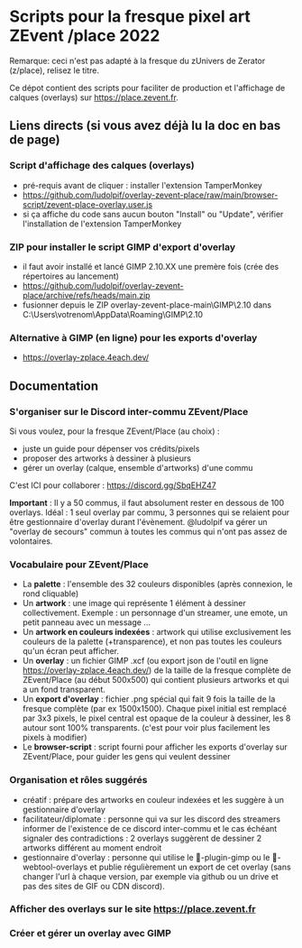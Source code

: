 # Scripts pour la fresque pixel art ZEvent /place 2022

Remarque: ceci n'est pas adapté à la fresque du zUnivers de Zerator (z/place), relisez le titre.

Ce dépot contient des scripts pour faciliter de production et l'affichage de calques (overlays) sur https://place.zevent.fr.

## Liens directs (si vous avez déjà lu la doc en bas de page)

### Script d'affichage des calques (overlays)
- pré-requis avant de cliquer : installer l'extension TamperMonkey
- https://github.com/ludolpif/overlay-zevent-place/raw/main/browser-script/zevent-place-overlay.user.js
- si ça affiche du code sans aucun bouton "Install" ou "Update", vérifier l'installation de l'extension TamperMonkey

### ZIP pour installer le script GIMP d'export d'overlay
- il faut avoir installé et lancé GIMP 2.10.XX une premère fois (crée des répertoires au lancement)
- https://github.com/ludolpif/overlay-zevent-place/archive/refs/heads/main.zip
- fusionner depuis le ZIP overlay-zevent-place-main\GIMP\2.10 dans C:\Users\votrenom\AppData\Roaming\GIMP\2.10

### Alternative à GIMP (en ligne) pour les exports d'overlay
- https://overlay-zplace.4each.dev/

## Documentation

### S'organiser sur le Discord inter-commu ZEvent/Place

Si vous voulez, pour la fresque ZEvent/Place (au choix) :
- juste un guide pour dépenser vos crédits/pixels
- proposer des artworks à dessiner à plusieurs
- gérer un overlay (calque, ensemble d'artworks) d'une commu

C'est ICI pour collaborer : https://discord.gg/SbqEHZ47

**Important** : Il y a 50 commus, il faut absolument rester en dessous de 100 overlays. Idéal : 1 seul overlay par commu, 3 personnes qui se relaient pour être gestionnaire d'overlay durant l'évènement. @ludolpif va gérer un "overlay de secours" commun à toutes les commus qui n'ont pas assez de volontaires. 

### Vocabulaire pour ZEvent/Place
- La **palette** : l'ensemble des 32 couleurs disponibles (après connexion, le rond cliquable)
- Un **artwork** : une image qui représente 1 élément à dessiner collectivement.
Exemple : un personnage d'un streamer, une emote, un petit panneau avec un message ...
- Un **artwork en couleurs indexées** : artwork qui utilise exclusivement les couleurs de la palette (+transparence), et non pas toutes les couleurs qu'un écran peut afficher.
- Un **overlay** : un fichier GIMP .xcf (ou export json de l'outil en ligne https://overlay-zplace.4each.dev/) de la taille de la fresque complète de ZEvent/Place (au début 500x500) qui contient plusieurs artworks et qui a un fond transparent.
- Un **export d'overlay** : fichier .png spécial qui fait 9 fois la taille de la fresque complète (par ex 1500x1500). Chaque pixel initial est remplacé par 3x3 pixels, le pixel central est opaque de la couleur à dessiner, les 8 autour sont 100% transparents. (c'est pour voir plus facilement les pixels à modifier)
- Le **browser-script** : script fourni pour afficher les exports d'overlay sur ZEvent/Place, pour guider les gens qui veulent dessiner 

### Organisation et rôles suggérés
- créatif : prépare des artworks en couleur indexées et les suggère à un gestionnaire d'overlay
- facilitateur/diplomate : personne qui va sur les discord des streamers informer de l'existence de ce discord inter-commu et le cas échéant signaler des contradictions : 2 overlays suggèrent de dessiner 2 artworks différent au moment endroit
- gestionnaire d'overlay : personne qui utilise le 🎨-plugin-gimp ou le 🧰-webtool-overlays  et publie régulièrement un export de cet overlay (sans changer l'url à chaque version, par exemple via github ou un drive et pas des sites de GIF ou CDN discord).

 
### Afficher des overlays sur le site https://place.zevent.fr

### Créer et gérer un overlay avec GIMP


